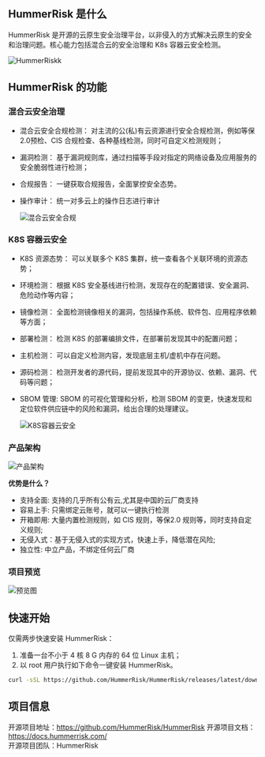 ## HummerRisk 是什么

HummerRisk 是开源的云原生安全治理平台，以非侵入的方式解决云原生的安全和治理问题。核心能力包括混合云的安全治理和 K8s 容器云安全检测。

![HummerRiskk](https://hummerrisk-1312321453.cos.ap-beijing.myqcloud.com/hummerrisk-github-banner.jpg)

## HummerRisk 的功能

### **混合云安全治理**
* 混合云安全合规检测：
  对主流的公(私)有云资源进行安全合规检测，例如等保2.0预检、CIS 合规检查、各种基线检测，同时可自定义检测规则；
* 漏洞检测：
  基于漏洞规则库，通过扫描等手段对指定的网络设备及应用服务的安全脆弱性进行检测；
* 合规报告：
  一键获取合规报告，全面掌控安全态势。
* 操作审计： 统一对多云上的操作日志进行审计

  ![混合云安全合规](https://hummerrisk-1312321453.cos.ap-beijing.myqcloud.com/multicloud.png)

### **K8S 容器云安全**
* K8S 资源态势：
  可以关联多个 K8S 集群，统一查看各个关联环境的资源态势；
* 环境检测：
  根据 K8S 安全基线进行检测，发现存在的配置错误、安全漏洞、危险动作等内容；
* 镜像检测：
  全面检测镜像相关的漏洞，包括操作系统、软件包、应用程序依赖等方面；
* 部署检测：
  检测 K8S 的部署编排文件，在部署前发现其中的配置问题；
* 主机检测：
  可以自定义检测内容，发现底层主机/虚机中存在问题。
* 源码检测：
  检测开发者的源代码，提前发现其中的开源协议、依赖、漏洞、代码等问题；
* SBOM 管理:
  SBOM 的可视化管理和分析，检测 SBOM 的变更，快速发现和定位软件供应链中的风险和漏洞，给出合理的处理建议。

    ![K8S容器云安全](https://hummerrisk-1312321453.cos.ap-beijing.myqcloud.com/k8s.png)

### 产品架构
![产品架构](https://hummerrisk-1312321453.cos.ap-beijing.myqcloud.com/architecturev.png)

**优势是什么？**
* 支持全面: 支持的几乎所有公有云,尤其是中国的云厂商支持
* 容易上手: 只需绑定云账号，就可以一键执行检测
* 开箱即用: 大量内置检测规则，如 CIS 规则，等保2.0 规则等，同时支持自定义规则;
* 无侵入式：基于无侵入式的实现方式，快速上手，降低潜在风险;
* 独立性: 中立产品，不绑定任何云厂商


### 项目预览
![预览图](https://hummerrisk-1312321453.cos.ap-beijing.myqcloud.com/product-silde.gif)


## 快速开始  

仅需两步快速安装 HummerRisk：

1.  准备一台不小于 4 核 8 G 内存的 64 位 Linux 主机；
2.  以 root 用户执行如下命令一键安装 HummerRisk。

```sh
curl -sSL https://github.com/HummerRisk/HummerRisk/releases/latest/download/quick_start.sh | sh
```

## 项目信息  

开源项目地址：https://github.com/HummerRisk/HummerRisk
开源项目文档：https://docs.hummerrisk.com/    
开源项目团队：HummerRisk
